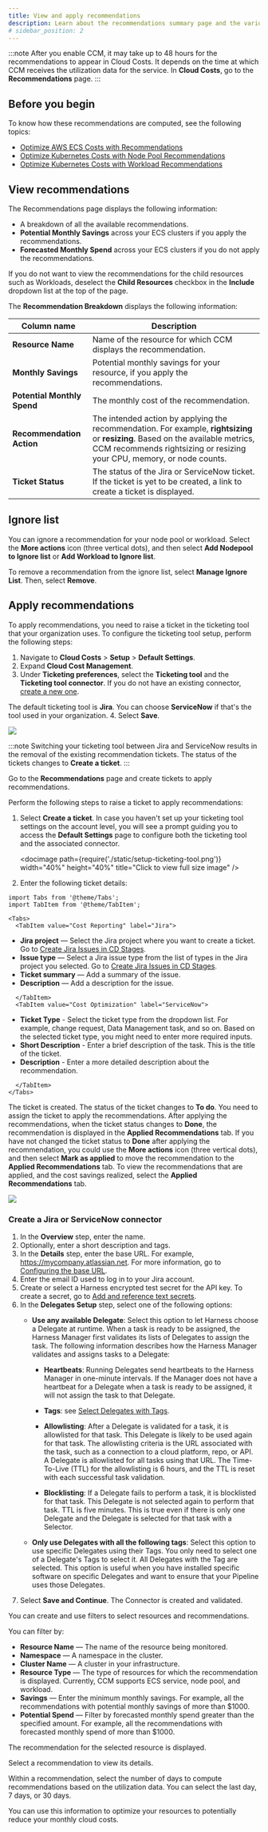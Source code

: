 ```yaml
---
title: View and apply recommendations
description: Learn about the recommendations summary page and the various actions that you can perform on this page.
# sidebar_position: 2
---
```


:::note
After you enable CCM, it may take up to 48 hours for the recommendations to appear in Cloud Costs. It depends on the time at which CCM receives the utilization data for the service. In **Cloud Costs**, go to the **Recommendations** page.
:::
## Before you begin
To know how these recommendations are computed, see the following topics:
* [Optimize AWS ECS Costs with Recommendations](../1-ccm-recommendations/ecs-recommendations.md)
* [Optimize Kubernetes Costs with Node Pool Recommendations](../1-ccm-recommendations/node-pool-recommendations.md)
* [Optimize Kubernetes Costs with Workload Recommendations](../1-ccm-recommendations/workload-recommendations.md)

## View recommendations
The Recommendations page displays the following information:

* A breakdown of all the available recommendations.
* **Potential Monthly Savings** across your ECS clusters if you apply the recommendations.
* **Forecasted Monthly Spend** across your ECS clusters if you do not apply the recommendations.
  
If you do not want to view the recommendations for the child resources such as Workloads, deselect the **Child Resources** checkbox in the **Include** dropdown list at the top of the page.


The **Recommendation Breakdown** displays the following information:


| Column name | Description |
| --- | --- |
| **Resource Name** | Name of the resource for which CCM displays the recommendation. |
| **Monthly Savings** | Potential monthly savings for your resource, if you apply the recommendations. |
| **Potential Monthly Spend** | The monthly cost of the recommendation. |
| **Recommendation Action** | The intended action by applying the recommendation. For example, **rightsizing** or **resizing**. Based on the available metrics, CCM recommends rightsizing or resizing your CPU, memory, or node counts. |
| **Ticket Status** | The status of the Jira or ServiceNow ticket. If the ticket is yet to be created, a link to create a ticket is displayed. |
## Ignore list
You can ignore a recommendation for your node pool or workload. Select the **More actions** icon (three vertical dots), and then select **Add Nodepool to Ignore list** or **Add Workload to Ignore list**.

To remove a recommendation from the ignore list, select **Manage Ignore List**. Then, select **Remove**.

## Apply recommendations

To apply recommendations, you need to raise a ticket in the ticketing tool that your organization uses. To configure the ticketing tool setup, perform the following steps: 
1. Navigate to **Cloud Costs** > **Setup** > **Default Settings**.
2. Expand **Cloud Cost Management**.
3. Under **Ticketing preferences**, select the **Ticketing tool** and the **Ticketing tool connector**. If you do not have an existing connector, [create a new one](#create-a-jira-or-servicenow-connector).

  The default ticketing tool is **Jira**. You can choose **ServiceNow** if that's the tool used in your organization.
4. Select **Save**.

![](./static/ticketing-tool-selector.png)


:::note
 Switching your ticketing tool between Jira and ServiceNow results in the removal of the existing recommendation tickets. The status of the tickets changes to **Create a ticket**.
:::


Go to the **Recommendations** page and create tickets to apply recommendations.

Perform the following steps to raise a ticket to apply recommendations:

1. Select **Create a ticket**. In case you haven't set up your ticketing tool settings on the account level, you will see a prompt guiding you to access the **Default Settings** page to configure both the ticketing tool and the associated connector.

    <docimage path={require('./static/setup-ticketing-tool.png')} width="40%" height="40%" title="Click to view full size image" />



2. Enter the following ticket details:

```mdx-code-block
import Tabs from '@theme/Tabs';
import TabItem from '@theme/TabItem';
```
```mdx-code-block
<Tabs>
  <TabItem value="Cost Reporting" label="Jira">
```

* **Jira project** — Select the Jira project where you want to create a ticket. Go to [Create Jira Issues in CD Stages](/docs/continuous-delivery/x-platform-cd-features/cd-steps/ticketing-systems/create-jira-issues-in-cd-stages.md).
* **Issue type** — Select a Jira issue type from the list of types in the Jira project you selected. Go to [Create Jira Issues in CD Stages](/docs/continuous-delivery/x-platform-cd-features/cd-steps/ticketing-systems/create-jira-issues-in-cd-stages.md).
* **Ticket summary** — Add a summary of the issue.
* **Description** — Add a description for the issue.
  

```mdx-code-block
  </TabItem>
  <TabItem value="Cost Optimization" label="ServiceNow">
```


   * **Ticket Type** - Select the ticket type from the dropdown list. For example, change request, Data Management task, and so on. Based on the selected ticket type, you might need to enter more required inputs.
   * **Short Description** - Enter a brief description of the task. This is the title of the ticket.
   * **Description** - Enter a more detailed description about the recommendation.

```mdx-code-block
  </TabItem>
</Tabs>
```
  
The ticket is created. The status of the ticket changes to **To do**. You need to assign the ticket to apply the recommendations. After applying the recommendations, when the ticket status changes to **Done**, the recommendation is displayed in the **Applied Recommendations** tab. 
If you have not changed the ticket status to **Done** after applying the recommendation, you could use the **More actions** icon (three vertical dots), and then select **Mark as applied** to move the recommendation to the **Applied Recommendations** tab.
To view the recommendations that are applied, and the cost savings realized, select the **Applied Recommendations** tab.

   ![](./static/Applied-recommendations.png)


### Create a Jira or ServiceNow connector
1. In the **Overview** step, enter the name. 
2. Optionally, enter a short description and tags.
3. In the **Details** step, enter the base URL. For example, https://mycompany.atlassian.net. For more information, go to [Configuring the base URL](https://confluence.atlassian.com/adminjiraserver071/configuring-the-base-url-802593107.html).
4. Enter the email ID used to log in to your Jira account.
5. Create or select a Harness encrypted test secret for the API key. To create a secret, go to [Add and reference text secrets](/docs/platform/Secrets/add-use-text-secrets).
6. In the **Delegates Setup** step, select one of the following options: 
   * **Use any available Delegate**: Select this option to let Harness choose a Delegate at runtime.
   When a task is ready to be assigned, the Harness Manager first validates its lists of Delegates to assign the task.
   The following information describes how the Harness Manager validates and assigns tasks to a Delegate:
     
      * **Heartbeats**: Running Delegates send heartbeats to the Harness Manager in one-minute intervals. If the Manager does not have a heartbeat for a Delegate when a task is ready to be assigned, it will not assign the task to that Delegate.
     
      * **Tags**: see [Select Delegates with Tags](../../../platform/2_Delegates/manage-delegates/select-delegates-with-selectors.md).
       
      * **Allowlisting**: After a Delegate is validated for a task, it is allowlisted for that task. This Delegate is likely to be used again for that task. The allowlisting criteria is the URL associated with the task, such as a connection to a cloud platform, repo, or API. A Delegate is allowlisted for all tasks using that URL. The Time-To-Live (TTL) for the allowlisting is 6 hours, and the TTL is reset with each successful task validation.
     
      * **Blocklisting**: If a Delegate fails to perform a task, it is blocklisted for that task. This Delegate is not selected again to perform that task. TTL is five minutes. This is true even if there is only one Delegate and the Delegate is selected for that task with a Selector.

   * **Only use Delegates with all the following tags**: Select this option to use specific Delegates using their Tags. 
   You only need to select one of a Delegate's Tags to select it. All Delegates with the Tag are selected. This option is useful when you have installed specific software on specific Delegates and want to ensure that your Pipeline uses those Delegates.
7. Select **Save and Continue**. The Connector is created and validated. 

You can create and use filters to select resources and recommendations.

You can filter by:

* **Resource Name** — The name of the resource being monitored.
* **Namespace** — A namespace in the cluster.
* **Cluster Name** — A cluster in your infrastructure.
* **Resource Type** — The type of resources for which the recommendation is displayed. Currently, CCM supports ECS service, node pool, and workload.
* **Savings** — Enter the minimum monthly savings. For example, all the recommendations with potential monthly savings of more than $1000.
* **Potential Spend** — Filter by forecasted monthly spend greater than the specified amount. For example, all the recommendations with forecasted monthly spend of more than $1000.

The recommendation for the selected resource is displayed.

Select a recommendation to view its details.

Within a recommendation, select the number of days to compute recommendations based on the utilization data. You can select the last day, 7 days, or 30 days.

You can use this information to optimize your resources to potentially reduce your monthly cloud costs.